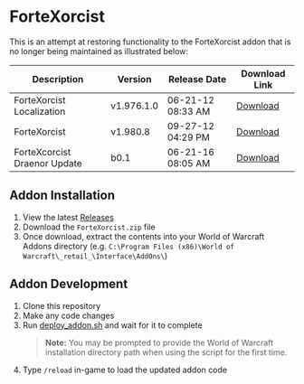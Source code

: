 # ForteXorcist
This is an attempt at restoring functionality to the ForteXorcist addon that is no longer being maintained as illustrated below:

| Description                       | Version    | Release Date        | Download Link                                                                                 |
|-----------------------------------|------------|---------------------|-----------------------------------------------------------------------------------------------|
| ForteXorcist Localization         | v1.976.1.0 | 06-21-12 08:33 AM  | [Download](https://www.wowinterface.com/downloads/download8580-ForteXorcistLocalization)       |
| ForteXorcist                      | v1.980.8   | 09-27-12 04:29 PM  | [Download](https://www.wowinterface.com/downloads/download7532-ForteXorcist)                  |
| ForteXcorcist Draenor Update      | b0.1       | 06-21-16 08:05 AM  | [Download](https://www.wowinterface.com/downloads/download24002-ForteXcorcistDraenorUpdate)  |

## Addon Installation
1. View the latest [Releases](https://github.com/fstubner/ForteXorcist/releases/latest)
2. Download the `ForteXorcist.zip` file
3. Once download, extract the contents into your World of Warcraft Addons directory (e.g. `C:\Program Files (x86)\World of Warcraft\_retail_\Interface\AddOns\`)

## Addon Development
1. Clone this repository
2. Make any code changes
3. Run [deploy_addon.sh](./deploy_addon.sh) and wait for it to complete
    > **Note:** You may be prompted to provide the World of Warcraft installation directory path when using the script for the first time.
4. Type `/reload` in-game to load the updated addon code
